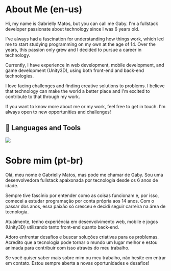 # About Me (en-us)

Hi, my name is Gabrielly Matos, but you can call me Gaby. I'm a fullstack developer passionate about technology since I was 6 years old.

I've always had a fascination for understanding how things work, which led me to start studying programming on my own at the age of 14. Over the years, this passion only grew and I decided to pursue a career in technology.

Currently, I have experience in web development, mobile development, and game development (Unity3D), using both front-end and back-end technologies.

I love facing challenges and finding creative solutions to problems. I believe that technology can make the world a better place and I'm excited to contribute to that through my work.

If you want to know more about me or my work, feel free to get in touch. I'm always open to new opportunities and challenges!
<br>

## 🧰 Languages and Tools
<a href="https://skillicons.dev">
 <img src="https://skills.thijs.gg/icons?i=html,css,js,cs,kotlin,mysql,php,py,unity,java,bots,androidstudio" />
</a>

# Sobre mim (pt-br)

Olá, meu nome é Gabrielly Matos, mas pode me chamar de Gaby. Sou uma desenvolvedora fullstack apaixonada por tecnologia desde os 6 anos de idade.

Sempre tive fascínio por entender como as coisas funcionam e, por isso, comecei a estudar programação por conta própria aos 14 anos. Com o passar dos anos, essa paixão só cresceu e decidi seguir carreira na área de tecnologia.

Atualmente, tenho experiência em desenvolvimento web, mobile e jogos (Unity3D) utilizando tanto front-end quanto back-end.

Adoro enfrentar desafios e buscar soluções criativas para os problemas. Acredito que a tecnologia pode tornar o mundo um lugar melhor e estou animada para contribuir com isso através do meu trabalho.

Se você quiser saber mais sobre mim ou meu trabalho, não hesite em entrar em contato. Estou sempre aberta a novas oportunidades e desafios!
